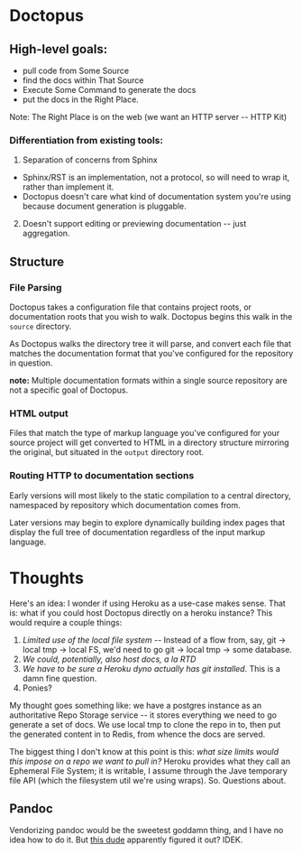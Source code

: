 # Doctopus

## High-level goals:

 - pull code from Some Source
 - find the docs within That Source
 - Execute Some Command to generate the docs
 - put the docs in the Right Place.

Note: The Right Place is on the web (we want an HTTP server -- HTTP Kit)

### Differentiation from existing tools:

1. Separation of concerns from Sphinx
 - Sphinx/RST is an implementation, not a protocol, so will need to wrap it, rather than implement it.
 - Doctopus doesn't care what kind of documentation system you're using because document generation is pluggable.

2. Doesn't support editing or previewing documentation -- just aggregation.


## Structure

### File Parsing

Doctopus takes a configuration file that contains project roots, or documentation roots that you wish to walk. Doctopus begins this walk in the ``source`` directory.

As Doctopus walks the directory tree it will parse, and convert each file that matches the documentation format that you've configured for the repository in question.

**note:** Multiple documentation formats within a single source repository are not a specific goal of Doctopus.

### HTML output

Files that match the type of markup language you've configured for your source project will get converted to HTML in a directory structure mirroring the original, but situated in the ``output`` directory root.


### Routing HTTP to documentation sections

Early versions will most likely to the static compilation to a central directory, namespaced by repository which documentation comes from.

Later versions may begin to explore dynamically building index pages that display the full tree of documentation regardless of the input markup language.


# Thoughts

Here's an idea: I wonder if using Heroku as a use-case makes sense. That is: what if you could host Doctopus directly on a heroku instance? This would require a couple things:

1. *Limited use of the local file system* -- Instead of a flow from, say, git -> local tmp -> local FS, we'd need to go git -> local tmp -> some database.
1. *We could, potentially, _also_ host docs, a la RTD*
2. *We have to be sure a Heroku dyno actually has git installed*. This is a damn fine question.
1. Ponies?

My thought goes something like: we have a postgres instance as an authoritative Repo Storage service -- it stores everything we need to go generate a set of docs. We use local tmp to clone the repo in
to, then put the generated content in to Redis, from whence the docs are served.

The biggest thing I don't know at this point is this: _what size limits would this impose on a repo we want to pull in?_ Heroku provides what they call an Ephemeral File System; it is writable, I
assume through the Jave temporary file API (which the filesystem util we're using wraps). So. Questions about.

## Pandoc

Vendorizing pandoc would be the sweetest goddamn thing, and I have no idea how to do it. But [this dude](https://github.com/toshgoodson/pandoc-bin) apparently figured it out? IDEK.
